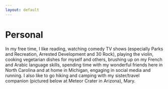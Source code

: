 ```yaml
---
layout: default
---
```


# Personal

In my free time, I like reading, watching comedy TV shows (especially Parks and Recreation, Arrested 
Development and 30 Rock), playing the violin, cooking vegetarian dishes for myself and others, 
brushing up on my French and Arabic language skills, spending time with my wonderful friends here in 
North Carolina and at home in Michigan, engaging in social media and running. I also like to go hiking 
and camping with my sister/travel companion (pictured below at Meteor Crater in Arizona), Mary. 
